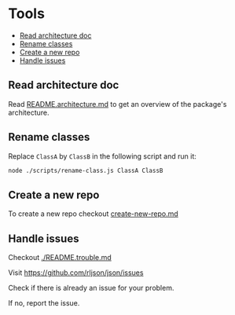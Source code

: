 <!--
@license
Copyright (c) 2025 Rljson

Use of this source code is governed by terms that can be
found in the LICENSE file in the root of this package.
-->

# Tools

- [Read architecture doc](#read-architecture-doc)
- [Rename classes](#rename-classes)
- [Create a new repo](#create-a-new-repo)
- [Handle issues](#handle-issues)

## Read architecture doc

Read [README.architecture.md](./README.architecture.md) to get an overview
of the package's architecture.

## Rename classes

Replace `ClassA` by `ClassB` in the following script and run it:

```bash
node ./scripts/rename-class.js ClassA ClassB
```

## Create a new repo

To create a new repo checkout [create-new-repo.md](doc/workflows/create-new-repo.md)

## Handle issues

Checkout [./README.trouble.md](./README.trouble.md)

Visit <https://github.com/rljson/json/issues>

Check if there is already an issue for your problem.

If no, report the issue.

